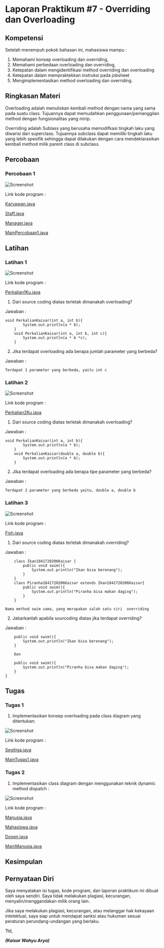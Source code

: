 # Laporan Praktikum #7 - Overriding dan Overloading

## Kompetensi

Setelah menempuh pokok bahasan ini, mahasiswa mampu :
1. Memahami konsep overloading dan overriding,
2. Memahami perbedaan overloading dan overriding,
3. Ketepatan dalam mengidentifikasi method overriding dan overloading
4. Ketepatan dalam mempraktekkan instruksi pada jobsheet
5. Mengimplementasikan method overloading dan overriding.



## Ringkasan Materi
Overloading adalah menuliskan kembali method dengan nama yang sama pada suatu class. Tujuannya dapat memudahkan penggunaan/pemanggilan method dengan fungsionalitas yang mirip.

Overriding adalah Sublass yang berusaha memodifkasi tingkah laku yang diwarisi dari superclass. Tujuannya subclass dapat memiliki tingkah laku yang lebih spesifik sehingga dapat dilakukan dengan cara mendeklarasikan kembali method milik parent class di subclass.
 

## Percobaan

### Percobaan 1

![Screenshot](img/Screenshot_1.jpg)

Link kode program :

[Karyawan.java](../../src/7_Overriding_dan_Overloading/Karyawan1841720206Kaisar.java)

[Staff.java](../../src/7_Overriding_dan_Overloading/Staff1841720206Kaisar.java)

[Manager.java](../../src/7_Overriding_dan_Overloading/Manager1841720206Kaisar.java)

[MainPercobaan1.java](../../src/7_Overriding_dan_Overloading/MainPercobaan11841720206Kaisar.java)


## Latihan

### Latihan 1

![Screenshot](img/Screenshot_2.jpg)

Link kode program :

[Perkalian1Ku.java](../../src/7_Overriding_dan_Overloading/Perkalian1Ku1841720206Kaisar.java)

1. Dari source coding diatas terletak dimanakah overloading?

Jawaban :

    void PerkalianKaisar(int a, int b){
            System.out.println(a * b);
        }
        void PerkalianKaisar(int a, int b, int c){
            System.out.println(a * b *c);
        }
 
 2. Jika terdapat overloading ada berapa jumlah parameter yang berbeda?

 Jawaban :

    Terdapat 1 parameter yang berbeda, yaitu int c

### Latihan 2

![Screenshot](img/Screenshot_3.jpg)

Link kode program :

[Perkalian2Ku.java](../../src/7_Overriding_dan_Overloading/Perkalian1Ku1841720206Kaisar.java)

1. Dari source coding diatas terletak dimanakah overloading?

Jawaban :

    void PerkalianKaisar(int a, int b){
            System.out.println(a * b);
        }
        void PerkalianKaisar(double a, double b){
            System.out.println(a * b);
        }

2. Jika terdapat overloading ada berapa tipe parameter yang berbeda?

Jawaban :

    Terdapat 2 parameter yang berbeda yaitu, double a, double b

### Latihan 3

![Screenshot](img/Screenshot_4.jpg)

Link kode program :

[Fish.java](../../src/7_Overriding_dan_Overloading/Fish1841720206Kaisar.java)

1. Dari source coding diatas terletak dimanakah overriding?

Jawaban :

        class Ikan1841720206Kaisar {
            public void swim(){
                System.out.println("Ikan bisa berenang");
            }
        }
        class Piranha1841720206Kaisar extends Ikan1841720206Kaisar{
            public void swim(){
                System.out.println("Piranha bisa makan daging");
            }
        }

    Nama method swim sama, yang merupakan salah satu ciri  overriding

 2. Jabarkanlah apabila sourcoding diatas jika terdapat overriding?

Jawaban :

        public void swim(){
            System.out.println("Ikan bisa berenang");
        }

        Dan

        public void swim(){
            System.out.println("Piranha bisa makan daging");
        }
    }



## Tugas

### Tugas 1

1. Implementasikan konsep overloading pada class diagram yang ditentukan:

![Screenshot](img/Screenshot_5.jpg)

Link kode program :

[Segitiga.java](../../src/7_Overriding_dan_Overloading/Segitiga1841720206Kaisar.java)

[MainTugas1.java](../../src/7_Overriding_dan_Overloading/MainTugas11841720206Kaisar.java)

### Tugas 2

1. Implementasikan class diagram dengan menggunakan teknik dynamic method dispatch :

![Screenshot](img/Screenshot_6.jpg)

Link kode program :

[Manusia.java](../../src/7_Overriding_dan_Overloading/Manusia1841720206Kaisar.java)

[Mahasiswa.java](../../src/7_Overriding_dan_Overloading/Mahasiswa1841720206Kaisar.java)

[Dosen.java](../../src/7_Overriding_dan_Overloading/Dosen1841720206Kaisar.java)

[MainManusia.java](../../src/7_Overriding_dan_Overloading/MainManusia1841720206Kaisar.java)

## Kesimpulan



## Pernyataan Diri

Saya menyatakan isi tugas, kode program, dan laporan praktikum ini dibuat oleh saya sendiri. Saya tidak melakukan plagiasi, kecurangan, menyalin/menggandakan milik orang lain.

Jika saya melakukan plagiasi, kecurangan, atau melanggar hak kekayaan intelektual, saya siap untuk mendapat sanksi atau hukuman sesuai peraturan perundang-undangan yang berlaku.

Ttd,

***(Kaisar Wahyu Arya)***
